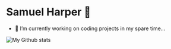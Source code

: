 # Samuel Harper 👋

- 🔭 I’m currently working on coding projects in my spare time...

<!-- 
- 🌱 I’m currently learning ...
- 👯 I’m looking to collaborate on ...
- 🤔 I’m looking for help with ...
- 💬 Ask me about ...
- 📫 How to reach me: ...
- 😄 Pronouns: ...
- ⚡ Fun fact: ...
-->

![My Github stats](https://github-readme-stats.vercel.app/api?username=sampyxis&show_icons=true&theme=synthwave&count_private=true)
